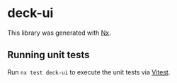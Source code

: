 # deck-ui

This library was generated with [Nx](https://nx.dev).

## Running unit tests

Run `nx test deck-ui` to execute the unit tests via [Vitest](https://vitest.dev/).

